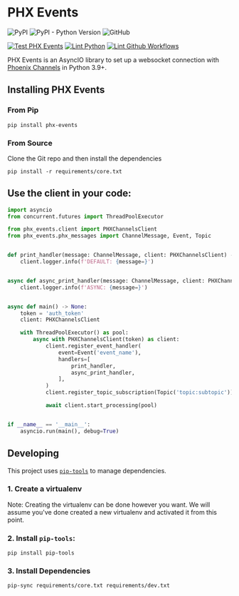# PHX Events

![PyPI](https://img.shields.io/pypi/v/phx_events)
![PyPI - Python Version](https://img.shields.io/pypi/pyversions/phx_events)
![GitHub](https://img.shields.io/github/license/AceFire6/phx_events)

[![Test PHX Events](https://github.com/AceFire6/phx_events/actions/workflows/run_tests.yml/badge.svg)](https://github.com/AceFire6/phx_events/actions/workflows/run_tests.yml)
[![Lint Python](https://github.com/AceFire6/phx_events/actions/workflows/lint_python.yml/badge.svg)](https://github.com/AceFire6/phx_events/actions/workflows/lint_python.yml)
[![Lint Github Workflows](https://github.com/AceFire6/phx_events/actions/workflows/lint_workflows.yml/badge.svg)](https://github.com/AceFire6/phx_events/actions/workflows/lint_workflows.yml)

PHX Events is an AsyncIO library to set up a websocket connection with 
[Phoenix Channels](https://phoenixframework.readme.io/docs/channels) in Python 3.9+.

## Installing PHX Events

### From Pip
```shell
pip install phx-events
```

### From Source
Clone the Git repo and then install the dependencies
```shell
pip install -r requirements/core.txt
```

## Use the client in your code:

```python
import asyncio
from concurrent.futures import ThreadPoolExecutor

from phx_events.client import PHXChannelsClient
from phx_events.phx_messages import ChannelMessage, Event, Topic


def print_handler(message: ChannelMessage, client: PHXChannelsClient) -> None:
    client.logger.info(f'DEFAULT: {message=}')


async def async_print_handler(message: ChannelMessage, client: PHXChannelsClient) -> None:
    client.logger.info(f'ASYNC: {message=}')


async def main() -> None:
    token = 'auth_token'
    client: PHXChannelsClient

    with ThreadPoolExecutor() as pool:
        async with PHXChannelsClient(token) as client:
            client.register_event_handler(
                event=Event('event_name'),
                handlers=[
                    print_handler,
                    async_print_handler,
                ],
            )
            client.register_topic_subscription(Topic('topic:subtopic'))

            await client.start_processing(pool)


if __name__ == '__main__':
    asyncio.run(main(), debug=True)
```

## Developing

This project uses [`pip-tools`](https://github.com/jazzband/pip-tools/) to manage dependencies.

### 1. Create a virtualenv

Note: Creating the virtualenv can be done however you want. We will assume you've done created a new
virtualenv and activated it from this point.

### 2. Install `pip-tools`:

```shell
pip install pip-tools
```

### 3. Install Dependencies

```shell
pip-sync requirements/core.txt requirements/dev.txt 
```
